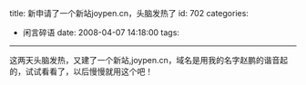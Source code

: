 title: 新申请了一个新站joypen.cn，头脑发热了
id: 702
categories:
  - 闲言碎语
date: 2008-04-07 14:18:00
tags:
---

这两天头脑发热，又建了一个新站,joypen.cn，域名是用我的名字赵鹏的谐音起的，试试看看了，以后慢慢就用这个吧！